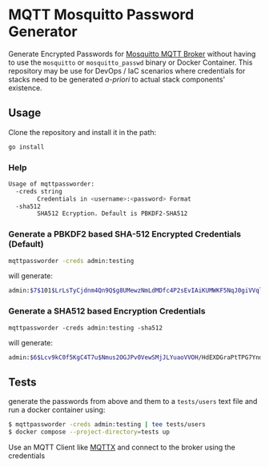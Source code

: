 # MQTT Mosquitto Password Generator

Generate Encrypted Passwords for [Mosquitto MQTT Broker](https://mosquitto.org/) without having to use the
`mosquitto` or `mosquitto_passwd` binary or Docker Container. This repository may be use for DevOps / IaC 
scenarios where credentials for stacks need to be generated _a-priori_ to actual stack components' existence.

## Usage

Clone the repository and install it in the path:

```bash
go install 
```
### Help

```bash
Usage of mqttpassworder:
  -creds string
        Credentials in <username>:<password> Format
  -sha512
        SHA512 Ecryption. Default is PBKDF2-SHA512
```

### Generate a PBKDF2 based SHA-512 Encrypted Credentials (Default)

```bash
mqttpassworder -creds admin:testing
```
will generate:

```bash
admin:$7$101$LrLsTyCjdnm4Qn9Q$g8UMewzNmLdMDfc4P2sEvIAiKUMWKF5NqJ0giVVqlMfo0arG1JtAB6FSuYZ2zmcMk0+XPP06d5SaaMcGw7z2Kg==
```

### Generate a SHA512 based Encryption Credentials

```
mqttpassworder -creds admin:testing -sha512
```

will generate:

```bash
admin:$6$Lcv9kC0f5KgC4T7u$Nmus2OGJPv0VewSMjJLYuaoVVOH/HdEXDGraPtTPG7Ynd+sFbxsoQy+vZxn3TjuqWBEuRyqD6Ux1qgwVKv+1mA==
```

## Tests

generate the passwords from above and them to a `tests/users` text file and run a docker container using:

```bash
$ mqttpassworder -creds admin:testing | tee tests/users
$ docker compose --project-directory=tests up
```

Use an MQTT Client like [MQTTX](https://mqttx.app/) and connect to the broker using the credentials
